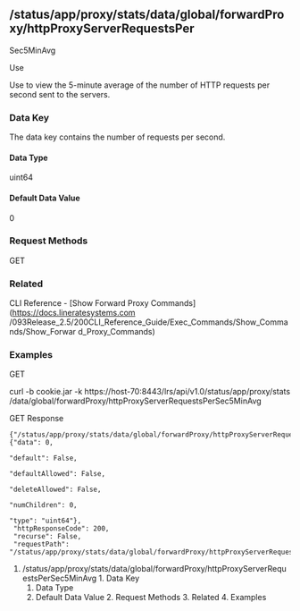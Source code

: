 ## /status/app/proxy/stats/data/global/forwardProxy/httpProxyServerRequestsPer
Sec5MinAvg

Use

Use to view the 5-minute average of the number of HTTP requests per second
sent to the servers.

### Data Key

The data key contains the number of requests per second.

#### Data Type

uint64

#### Default Data Value

0

### Request Methods

GET

### Related

CLI Reference - [Show Forward Proxy Commands](https://docs.lineratesystems.com
/093Release_2.5/200CLI_Reference_Guide/Exec_Commands/Show_Commands/Show_Forwar
d_Proxy_Commands)

### Examples

GET

curl -b cookie.jar -k https://host-70:8443/lrs/api/v1.0/status/app/proxy/stats
/data/global/forwardProxy/httpProxyServerRequestsPerSec5MinAvg

GET Response

    
    {"/status/app/proxy/stats/data/global/forwardProxy/httpProxyServerRequestsPerSec5MinAvg": {"data": 0,
                                                                                                "default": False,
                                                                                                "defaultAllowed": False,
                                                                                                "deleteAllowed": False,
                                                                                                "numChildren": 0,
                                                                                                "type": "uint64"},
     "httpResponseCode": 200,
     "recurse": False,
     "requestPath": "/status/app/proxy/stats/data/global/forwardProxy/httpProxyServerRequestsPerSec5MinAvg"}
    

  1. /status/app/proxy/stats/data/global/forwardProxy/httpProxyServerRequestsPerSec5MinAvg
    1. Data Key
      1. Data Type
      2. Default Data Value
    2. Request Methods
    3. Related
    4. Examples

